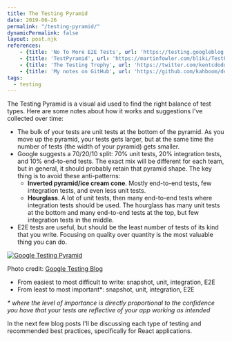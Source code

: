 ```yaml
---
title: The Testing Pyramid
date: 2019-06-26
permalink: "/testing-pyramid/"
dynamicPermalink: false
layout: post.njk
references:
    - {title: 'No To More E2E Tests', url: 'https://testing.googleblog.com/2015/04/just-say-no-to-more-end-to-end-tests.html', note: 'by Mike Wacker, Google Testing Blog'}
    - {title: 'TestPyramid', url: 'https://martinfowler.com/bliki/TestPyramid.html', note: 'by Martin Fowler'}
    - {title: 'The Testing Trophy', url: 'https://twitter.com/kentcdodds/status/960723172591992832/photo/1?ref_src=twsrc%5Etfw%7Ctwcamp%5Etweetembed%7Ctwterm%5E960723172591992832&ref_url=https%3A%2F%2Fkentcdodds.com%2Fblog%2Fwrite-tests', note: 'by Kent C. Dodds'}
    - {title: 'My notes on GitHub', url: 'https://github.com/kahboom/dev-notes/blob/master/topics/react-testing.md'}
tags:
  - testing
---
```


The Testing Pyramid is a visual aid used to find the right balance of test types. Here are some notes about how it works and suggestions I've collected over time:

- The bulk of your tests are unit tests at the bottom of the pyramid. As you move up the pyramid, your tests gets larger, but at the same time the number of tests (the width of your pyramid) gets smaller.
- Google suggests a 70/20/10 split: 70% unit tests, 20% integration tests, and 10% end-to-end tests. The exact mix will be different for each team, but in general, it should probably retain that pyramid shape. The key thing is to avoid these anti-patterns:
    - **Inverted pyramid/ice cream cone**. Mostly end-to-end tests, few integration tests, and even less unit tests.
    - **Hourglass**. A lot of unit tests, then many end-to-end tests where integration tests should be used. The hourglass has many unit tests at the bottom and many end-to-end tests at the top, but few integration tests in the middle.
- E2E tests are useful, but should be the least number of tests of its kind that you write. Focusing on quality over quantity is the most valuable thing you can do.

<a href="https://testing.googleblog.com/2015/04/just-say-no-to-more-end-to-end-tests.html" rel="nofollow" target="_blank"><img src="https://camo.githubusercontent.com/8dcb95b5f7bd28a7675b73bdc1b0cd4ad4a515f8/68747470733a2f2f322e62702e626c6f6773706f742e636f6d2f2d59547a765f4f34546e6b412f56546765786c756d5031492f4141414141414141414a382f35372d726e7779765036672f73313630302f696d61676530322e706e67)](https://camo.githubusercontent.com/8dcb95b5f7bd28a7675b73bdc1b0cd4ad4a515f8/68747470733a2f2f322e62702e626c6f6773706f742e636f6d2f2d59547a765f4f34546e6b412f56546765786c756d5031492f4141414141414141414a382f35372d726e7779765036672f73313630302f696d61676530322e706e67" alt="Google Testing Pyramid"/></a>

Photo credit: <a href="https://testing.googleblog.com/2015/04/just-say-no-to-more-end-to-end-tests.html" rel="nofollow" target="_blank">Google Testing Blog</a>

- From easiest to most difficult to write: snapshot, unit, integration, E2E
- From least to most important*: snapshot, unit, integration, E2E

_* where the level of importance is directly proportional to the confidence you have that your tests are reflective of your app working as intended_

In the next few blog posts I'll be discussing each type of testing and recommended best practices, specifically for React applications.
